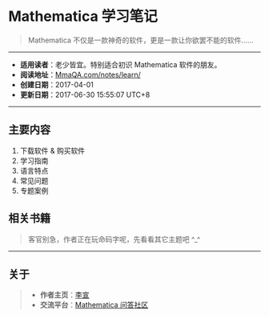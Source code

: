 # Mathematica 学习笔记
> Mathematica 不仅是一款神奇的软件，更是一款让你欲罢不能的软件……

---

* **适用读者**：老少皆宜。特别适合初识 Mathematica 软件的朋友。
* **阅读地址**：[MmaQA.com/notes/learn/](https://mmaqa.com/notes/learn/)
* **创建日期**：2017-04-01
* **更新日期**：2017-06-30 15:55:07 UTC+8

---

## 主要内容
1. 下载软件 &#38; 购买软件
2. 学习指南
3. 语言特点
4. 常见问题
5. 专题案例


## 相关书籍

> 客官别急，作者正在玩命码字呢，先看看其它主题吧 ^_^

---

## 关于
> * **作者主页**：[李宣](http://laoli.cm)
> * **交流平台**：[Mathematica 问答社区](https://mmaqa.com)

